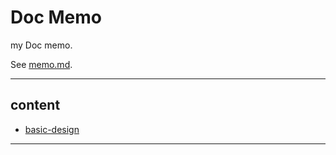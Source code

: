 # Doc Memo

my Doc memo.

See [memo.md](./memo.md).

---
## content

- [basic-design](./basic_design/README.md)

---
